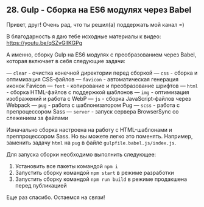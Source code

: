 ## 28. Gulp - Сборка на ES6 модулях через Babel

Привет, друг!
Очень рад, что ты решил(а) поддержать мой канал =)

В благодарность я даю тебе исходные материалы к видео:
https://youtu.be/qSZvGlIKGPg

А именно, сборку Gulp на ES6 модулях с преобразованием через Babel, которая включает в себя следующие задачи:

— `clear` - очистка конечной директории перед сборкой
— `css` - сборка и оптимизация CSS-файлов
— `favicon` - автоматическая генерация иконок Favicon
— `font` - копирование и преобразование шрифтов
— `html` - сборка HTML-файлов с поддержкой шаблонов
— `img` - оптимизация изображений и работа с WebP
— `js` - сборка JavaScript-файлов через Webpack
— `pug` - работа с шаблонизатором Pug
— `scss` - работа с препроцессором Sass
— `server` - запуск сервера BrowserSync со слежением за файлами

Изначально сборка настроена на работу с HTML-шаблонами и преппроцессором Sass.
Но вы можете легко это поменять. Например, заменить задачу `html` на `pug` в файле `gulpfile.babel.js/index.js`.

Для запуска сборки необходимо выполнить следующее:

1) Установить все пакеты командой `npm i`
2) Запустить сборку командой `npm start` в режиме разработки
3) Запустить сборку командой `npm run build` в режиме продакшена перед публикацией

Еще раз спасибо.
Остаемся на связи!